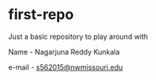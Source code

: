 # first-repo
Just a basic repository to play around with

Name - Nagarjuna Reddy Kunkala

e-mail - s562015@nwmissouri.edu
